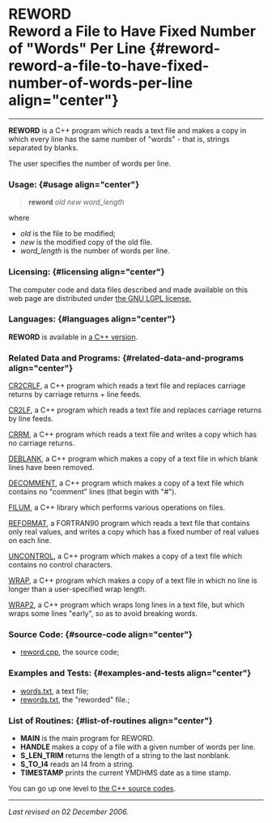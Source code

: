 REWORD\
Reword a File to Have Fixed Number of "Words" Per Line {#reword-reword-a-file-to-have-fixed-number-of-words-per-line align="center"}
======================================================

------------------------------------------------------------------------

**REWORD** is a C++ program which reads a text file and makes a copy in
which every line has the same number of "words" - that is, strings
separated by blanks.

The user specifies the number of words per line.

### Usage: {#usage align="center"}

> **reword** *old* *new* *word\_length*

where

-   *old* is the file to be modified;
-   *new* is the modified copy of the old file.
-   *word\_length* is the number of words per line.

### Licensing: {#licensing align="center"}

The computer code and data files described and made available on this
web page are distributed under [the GNU LGPL
license.](../../txt/gnu_lgpl.txt)

### Languages: {#languages align="center"}

**REWORD** is available in [a C++
version](../../master/reword/reword.md).

### Related Data and Programs: {#related-data-and-programs align="center"}

[CR2CRLF](../../master/cr2crlf/cr2crlf.md), a C++ program which reads
a text file and replaces carriage returns by carriage returns + line
feeds.

[CR2LF](../../master/cr2lf/cr2lf.md), a C++ program which reads a
text file and replaces carriage returns by line feeds.

[CRRM](../../master/crrm/crrm.md), a C++ program which reads a text
file and writes a copy which has no carriage returns.

[DEBLANK](../../master/deblank/deblank.md), a C++ program which makes
a copy of a text file in which blank lines have been removed.

[DECOMMENT](../../master/decomment/decomment.md), a C++ program which
makes a copy of a text file which contains no "comment" lines (that
begin with "\#").

[FILUM](../../master/filum/filum.md), a C++ library which performs
various operations on files.

[REFORMAT](../../f_src/reformat/reformat.md), a FORTRAN90 program
which reads a text file that contains only real values, and writes a
copy which has a fixed number of real values on each line.

[UNCONTROL](../../master/uncontrol/uncontrol.md), a C++ program which
makes a copy of a text file which contains no control characters.

[WRAP](../../master/wrap/wrap.md), a C++ program which makes a copy
of a text file in which no line is longer than a user-specified wrap
length.

[WRAP2](../../master/wrap2/wrap2.md), a C++ program which wraps long
lines in a text file, but which wraps some lines "early", so as to avoid
breaking words.

### Source Code: {#source-code align="center"}

-   [reword.cpp](reword.cpp), the source code;

### Examples and Tests: {#examples-and-tests align="center"}

-   [words.txt](words.txt), a text file;
-   [rewords.txt](rewords.txt), the "reworded" file.;

### List of Routines: {#list-of-routines align="center"}

-   **MAIN** is the main program for REWORD.
-   **HANDLE** makes a copy of a file with a given number of words per
    line.
-   **S\_LEN\_TRIM** returns the length of a string to the last
    nonblank.
-   **S\_TO\_I4** reads an I4 from a string.
-   **TIMESTAMP** prints the current YMDHMS date as a time stamp.

You can go up one level to [the C++ source codes](../cpp_src.md).

------------------------------------------------------------------------

*Last revised on 02 December 2006.*

